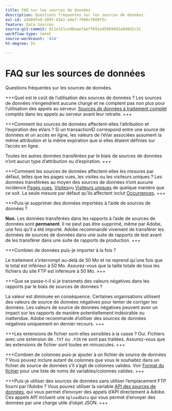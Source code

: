 ```yaml
---
title: FAQ sur les sources de données
description: Questions fréquentes sur les sources de données.
exl-id: a948dfe9-289f-43e2-a9e7-7990cf609f5c
feature: Data Sources
source-git-commit: 811e321ce96aaefaeff691ed5969981a048d2c31
workflow-type: tm+mt
source-wordcount: '414'
ht-degree: 5%

---
```


# FAQ sur les sources de données

Questions fréquentes sur les sources de données.

+++Quel est le coût de l’utilisation des sources de données ?
Les sources de données n’engendrent aucune charge et ne comptent pas non plus pour l’utilisation des appels au serveur. [Sources de données à traitement complet](full-processing-eol.md) comptés dans les appels au serveur avant leur retraite.
+++

+++Comment les sources de données affectent-elles l’attribution et l’expiration des eVars ?
Si un transactionID correspond entre une source de données et un accès en ligne, les valeurs de l’eVar associées assument la même attribution et la même expiration que si elles étaient définies sur l’accès en ligne.

Toutes les autres données transférées par le biais de sources de données n’ont aucun type d’attribution ou d’expiration.
+++

+++Comment les sources de données affectent-elles les mesures par défaut, telles que les pages vues, les visites ou les visiteurs uniques ?
Les données transférées au moyen des sources de données n’ont aucune incidence [Pages vues](/help/components/metrics/page-views.md), [Visites](/help/components/metrics/visits.md)ou [Visiteurs uniques](/help/components/metrics/unique-visitors.md) de quelque manière que ce soit. La seule mesure par défaut qu’ils affectent inclut [Occurrences](/help/components/metrics/occurrences.md).
+++

+++Puis-je supprimer des données importées à l’aide de sources de données ?

**Non.** Les données transférées dans les rapports à l’aide de sources de données sont **permanent**. Il ne peut pas être supprimé, même par Adobe, une fois qu’il a été importé. Adobe recommande vivement de transférer les données de sources de données dans une suite de rapports de test avant de les transférer dans une suite de rapports de production.
+++

+++Combien de données puis-je importer à la fois ?

Le traitement s’interrompt au-delà de 50 Mo et ne reprend qu’une fois que le total est inférieur à 50 Mo. Assurez-vous que la taille totale de tous les fichiers du site FTP est inférieure à 50 Mo.
+++

+++Que se passe-t-il si je transmets des valeurs négatives dans les rapports par le biais de sources de données ?

La valeur est diminuée en conséquence. Certaines organisations utilisent des valeurs de source de données négatives pour tenter de corriger les données. Les valeurs de source de données négatives peuvent avoir un impact sur les rapports de manière potentiellement indésirable ou inattendue. Adobe recommande d’utiliser des sources de données négatives uniquement en dernier recours.
+++

+++Les extensions de fichier sont-elles sensibles à la casse ?
Oui. Fichiers avec une extension de `.TXT` ou `.FIN` ne sont pas traitées. Assurez-vous que les extensions de fichier sont toutes en minuscules.
+++

+++Combien de colonnes puis-je ajouter à un fichier de source de données ?
Vous pouvez inclure autant de colonnes que vous le souhaitez dans un fichier de source de données s’il s’agit de colonnes valides. Voir [Format du fichier](file-format.md) pour une liste de noms de variables/colonnes valides.
+++

+++Puis-je utiliser des sources de données sans utiliser l’emplacement FTP fourni par l’Adobe ?
Vous pouvez utiliser la variable [API des sources de données](https://developer.adobe.com/analytics-apis/docs/1.4/guides/data-sources/), qui vous permet d’envoyer des appels d’API directement à Adobe. Ces appels API incluent une `UploadData` qui vous permet d’envoyer des données par une charge utile d’objet JSON.
+++
